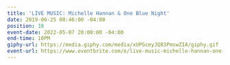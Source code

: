 ```yaml
---
title: 'LIVE MUSIC: Michelle Hannan & One Blue Night'
date: 2019-06-25 08:46:00 -04:00
position: 18
event-date: 2022-05-07 20:00:00 -04:00
end-time: 10PM
giphy-url: https://media.giphy.com/media/xUPGceyJQ83PmswZIA/giphy.gif
event-url: https://www.eventbrite.com/e/live-music-michelle-hannan-one-blue-night-tickets-311890501887
---
```


